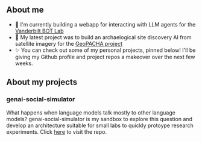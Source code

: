 ## About me

- 🤖 I'm currently building a webapp for interacting with LLM agents for the [Vanderbilt BOT Lab](https://github.com/Vanderbilt-BOT-Lab)
- 🚀 My latest project was to build an archaelogical site discovery AI from satellite imagery for the [GeoPACHA project](https://news.vanderbilt.edu/2023/09/06/wernke-and-huo-awarded-neh-grant-to-build-the-largest-imagery-survey-in-the-western-hemisphere-using-ai-assisted-archaeology/)
- ✨ You can check out some of my personal projects, pinned below! I'll be giving my Github profile and project repos a makeover over the next few weeks.

## About my projects

### genai-social-simulator

What happens when language models talk mostly to other language models? genai-social-simulator is my sandbox to explore this question and develop an architecture suitable for small labs to quickly protoype research experiments. Click [here](https://github.com/jnieus01/genai-social-simulator/tree/main) to visit the repo.




